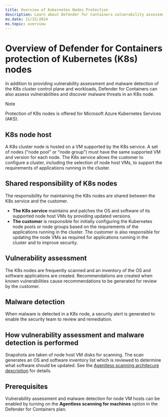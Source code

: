 ```yaml
---
title: Overview of Kubernetes Nodes Protection
description: Learn about Defender for Containers vulnerability assessment and malware detection for Kubernetes nodes.
ms.date: 11/15/2024
ms.topic: overview
---
```


# Overview of Defender for Containers protection of Kubernetes (K8s) nodes
In addition to providing vulnerability assessment and malware detection of the K8s cluster control plane and workloads, Defender for Containers can also assess vulnerabilities and discover malware threats in an K8s node.

> [!Note]
> Protection of K8s nodes is offered for Microsoft Azure Kubernetes Services (AKS).

## K8s node host

A K8s cluster node is hosted on a VM supported by the K8s service. A set of nodes ("node pool" or "node group") must have the same supported VM and version for each node. The K8s service allows the customer to configure a cluster, including the selection of node host VMs, to support the requirements of applications running in the cluster.

## Shared responsibility of K8s nodes

The responsibility for maintaining the K8s nodes are shared between the K8s service and the customer.

- **The K8s service** maintains and patches the OS and software of its supported node host VMs by providing updated versions.
- **The customer** is responsible for initially configuring the Kubernetes node pools or node groups based on the requirements of the applications running in the cluster. The customer is also responsible for updating the node VMs as required for applications running in the cluster and to improve security.

## Vulnerability assessment

  The K8s nodes are frequently scanned and an inventory of the OS and software applications are created. Recommendations are created when known vulnerabilities cause recommendations to be generated for review by the customer.

## Malware detection

When malware is detected in a K8s node, a security alert is generated to enable the security team to review and remediation.

## How vulnerability assessment and malware detection is performed

Snapshots are taken of node host VM disks for scanning. The scan generates an OS and software inventory list which is reviewed to determine what software should be updated. See the [Agentless scanning architecure description](./concept-agentless-data-collection.md#how-agentless-scanning-works) for details.

## Prerequisites

Vulnerability assessment and malware detection for node VM hosts can be enabled by turning on the **Agentless scanning for machines** option in the Defender for Containers plan.
